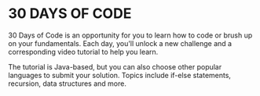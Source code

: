 <h1>30 DAYS OF CODE</h1>

30 Days of Code is an opportunity for you to learn how to code or brush up on your fundamentals. Each day, you'll unlock a new challenge and a corresponding video tutorial to help you learn.


The tutorial is Java-based, but you can also choose other popular languages to submit your solution. Topics include if-else statements, recursion, data structures and more.